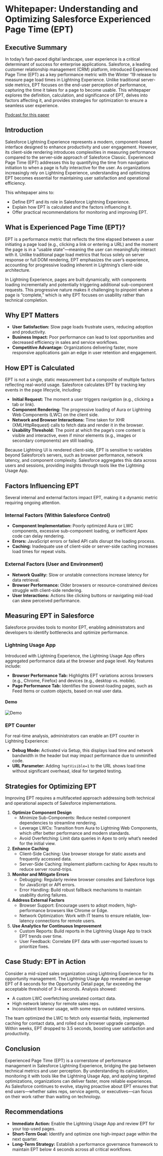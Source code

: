 # Whitepaper: Understanding and Optimizing Salesforce Experienced Page Time (EPT)

## Executive Summary

In today’s fast-paced digital landscape, user experience is a critical determinant of success for enterprise applications. Salesforce, a leading customer relationship management (CRM) platform, introduced Experienced Page Time (EPT) as a key performance metric with the Winter ‘19 release to measure page load times in Lightning Experience. Unlike traditional server-side metrics, EPT focuses on the end-user perception of performance, capturing the time it takes for a page to become usable. This whitepaper explores the definition, calculation, and significance of EPT, delves into factors affecting it, and provides strategies for optimization to ensure a seamless user experience.

[Podcast for this paper](https://mohan-chinnappan-n5.github.io/podcast/podcasts.html?data=podcasts.json)


## Introduction

Salesforce Lightning Experience represents a modern, component-based interface designed to enhance productivity and user engagement. However, its client-side rendering introduces complexities in measuring performance compared to the server-side approach of Salesforce Classic. Experienced Page Time (EPT) addresses this by quantifying the time from navigation initiation to when a page is fully interactive for the user. As organizations increasingly rely on Lightning Experience, understanding and optimizing EPT becomes essential for maintaining user satisfaction and operational efficiency.

This whitepaper aims to:

* Define EPT and its role in Salesforce Lightning Experience.
* Explain how EPT is calculated and the factors influencing it.
* Offer practical recommendations for monitoring and improving EPT.

## What is Experienced Page Time (EPT)?

EPT is a performance metric that reflects the time elapsed between a user initiating a page load (e.g., clicking a link or entering a URL) and the moment the page is in a “usable state”—meaning the user can meaningfully interact with it. Unlike traditional page load metrics that focus solely on server response or full DOM rendering, EPT emphasizes the user’s experience, accounting for progressive loading inherent in Lightning’s client-side architecture.

In Lightning Experience, pages are built dynamically, with components loading incrementally and potentially triggering additional sub-component requests. This progressive nature makes it challenging to pinpoint when a page is “complete,” which is why EPT focuses on usability rather than technical completion.

## Why EPT Matters

* **User Satisfaction:** Slow page loads frustrate users, reducing adoption and productivity.
* **Business Impact:** Poor performance can lead to lost opportunities and decreased efficiency in sales and service workflows.
* **Competitive Advantage:** Organizations delivering faster, more responsive applications gain an edge in user retention and engagement.

## How EPT is Calculated

EPT is not a single, static measurement but a composite of multiple factors reflecting real-world usage. Salesforce calculates EPT by tracking key events in the page lifecycle, including:

* **Initial Request:** The moment a user triggers navigation (e.g., clicking a tab or link).
* **Component Rendering:** The progressive loading of Aura or Lightning Web Components (LWC) on the client side.
* **Network and Browser Interactions:** Time taken for XHR (XMLHttpRequest) calls to fetch data and render it in the browser.
* **Usability Threshold:** The point at which the page’s core content is visible and interactive, even if minor elements (e.g., images or secondary components) are still loading.

Because Lightning UI is rendered client-side, EPT is sensitive to variables beyond Salesforce’s servers, such as browser performance, network latency, and component complexity. Salesforce aggregates this data across users and sessions, providing insights through tools like the Lightning Usage App.

## Factors Influencing EPT

Several internal and external factors impact EPT, making it a dynamic metric requiring ongoing attention.

### Internal Factors (Within Salesforce Control)

* **Component Implementation:** Poorly optimized Aura or LWC components, excessive sub-component loading, or inefficient Apex code can delay rendering.
* **Errors:** JavaScript errors or failed API calls disrupt the loading process.
* **Caching:** Inadequate use of client-side or server-side caching increases load times for repeat visits.

### External Factors (User and Environment)

* **Network Quality:** Slow or unstable connections increase latency for data retrieval.
* **Browser Performance:** Older browsers or resource-constrained devices struggle with client-side rendering.
* **User Interactions:** Actions like clicking buttons or navigating mid-load can skew perceived performance.

## Measuring EPT in Salesforce

Salesforce provides tools to monitor EPT, enabling administrators and developers to identify bottlenecks and optimize performance.

### Lightning Usage App

Introduced with Lightning Experience, the Lightning Usage App offers aggregated performance data at the browser and page level. Key features include:

* **Browser Performance Tab:** Highlights EPT variations across browsers (e.g., Chrome, Firefox) and devices (e.g., desktop vs. mobile).
* **Page Performance Tab:** Identifies the slowest-loading pages, such as Feed Items or custom objects, based on real user data.

#### Demo
![Demo](https://raw.githubusercontent.com/mohan-chinnappan-n5/demos-git/main/gif/ept1.webm.gif)

### EPT Counter

For real-time analysis, administrators can enable an EPT counter in Lightning Experience:

* **Debug Mode:** Activated via Setup, this displays load time and network bandwidth in the header but may impact performance due to unminified code.
* **URL Parameter:** Adding `?eptVisible=1` to the URL shows load time without significant overhead, ideal for targeted testing.

## Strategies for Optimizing EPT

Improving EPT requires a multifaceted approach addressing both technical and operational aspects of Salesforce implementations.

1.  **Optimize Component Design**
    * Minimize Sub-Components: Reduce nested component dependencies to streamline rendering.
    * Leverage LWCs: Transition from Aura to Lightning Web Components, which offer better performance and modern standards.
    * Avoid Overfetching: Limit data queries in Apex to only what’s needed for the initial view.
2.  **Enhance Caching**
    * Client-Side Caching: Use browser storage for static assets and frequently accessed data.
    * Server-Side Caching: Implement platform caching for Apex results to reduce server round-trips.
3.  **Monitor and Mitigate Errors**
    * Debugging: Regularly review browser consoles and Salesforce logs for JavaScript or API errors.
    * Error Handling: Build robust fallback mechanisms to maintain usability during failures.
4.  **Address External Factors**
    * Browser Support: Encourage users to adopt modern, high-performance browsers like Chrome or Edge.
    * Network Optimization: Work with IT teams to ensure reliable, low-latency connections for remote users.
5.  **Use Analytics for Continuous Improvement**
    * Custom Reports: Build reports in the Lightning Usage App to track EPT trends over time.
    * User Feedback: Correlate EPT data with user-reported issues to prioritize fixes.

## Case Study: EPT in Action

Consider a mid-sized sales organization using Lightning Experience for its opportunity management. The Lightning Usage App revealed an average EPT of 8 seconds for the Opportunity Detail page, far exceeding the acceptable threshold of 3-4 seconds. Analysis showed:

* A custom LWC overfetching unrelated contact data.
* High network latency for remote sales reps.
* Inconsistent browser usage, with some reps on outdated versions.

The team optimized the LWC to fetch only essential fields, implemented caching for contact data, and rolled out a browser upgrade campaign. Within weeks, EPT dropped to 3.5 seconds, boosting user satisfaction and productivity.

## Conclusion

Experienced Page Time (EPT) is a cornerstone of performance management in Salesforce Lightning Experience, bridging the gap between technical metrics and user perception. By understanding its calculation, monitoring it with tools like the Lightning Usage App, and applying targeted optimizations, organizations can deliver faster, more reliable experiences. As Salesforce continues to evolve, staying proactive about EPT ensures that end users—whether sales reps, service agents, or executives—can focus on their work rather than waiting on technology.

## Recommendations

* **Immediate Action:** Enable the Lightning Usage App and review EPT for your top-used pages.
* **Short-Term Goal:** Identify and optimize one high-impact page within the next quarter.
* **Long-Term Strategy:** Establish a performance governance framework to maintain EPT below 4 seconds across all critical workflows.